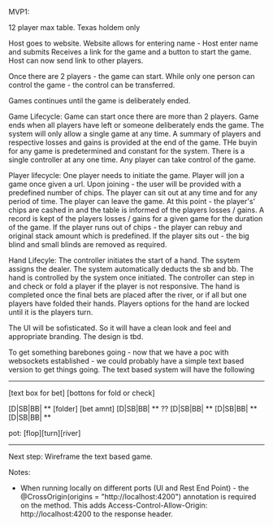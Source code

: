 MVP1:

12 player max table.
Texas holdem only



Host goes to website.
Website allows for entering name - Host enter name and submits
Receives a link for the game and a button to start the game.
Host can now send link to other players.

Once there are 2 players - the game can start. 
While only one person can control the game - the control can be transferred.

Games continues until the game is deliberately ended.


Game Lifecycle:  Game can start once there are more than 2 players.   Game ends when all players have left or someone deliberately ends the game.  The system will only allow a single game at any time.  A summary of players and respective losses and gains is provided at the end of the game.  THe buyin for any game is predetermined and constant for the system. There is a single controller at any one time.  Any player can take control of the game. 

Player lifecycle: One player needs to initiate the game. Player will jon a game once given a url.  Upon joining - the user will be provided with a predefined number of chips.  The player can sit out at any time and for any period of time.  The player can leave the game.  At this point - the player's' chips are cashed in and the table is informed of the players losses / gains.  A record is kept of the players losses / gains for a given game for the duration of the game.  If the player runs out of chips - the player can rebuy and original stack amount which is predefined.  If the player sits out - the big blind and small blinds are removed as required.

Hand Lifecyle:  The controller initiates the start of a hand.  The ssytem assigns the dealer. The system automatically deducts the sb and bb. The hand is controlled by the system once initiated.  The controller can step in and check or fold a player if the player is not responsive. The hand is completed once the final bets are placed after the river, or if all but one players have folded their hands.  Players options for the hand are locked until it is the players turn.  

The UI will be sofisticated. So it will have a clean look and feel and appropriate branding. The design is tbd.

To get something barebones going - now that we have a poc with websockets established - we could probably have a simple text based version to get things going. The text based system will have the following

------------------------------------------------------------------
[text box for bet] [bottons for fold or check]

<Name> <Chip Count> [D|SB|BB| ** [folder] [bet amnt]
<Name> <Chip Count> [D|SB|BB| ** ??
<Name> <Chip Count> [D|SB|BB| ** 
<Name> <Chip Count> [D|SB|BB| ** 
<Name> <Chip Count> [D|SB|BB| ** 

pot: 
[flop][turn][river]

-------------------------------------------------------------------

Next step:  Wireframe the text based game.


Notes:
* When running locally on different ports (UI and Rest End Point) - the 	@CrossOrigin(origins = "http://localhost:4200") annotation is required on the method.  This adds Access-Control-Allow-Origin: http://localhost:4200 to the response header.
